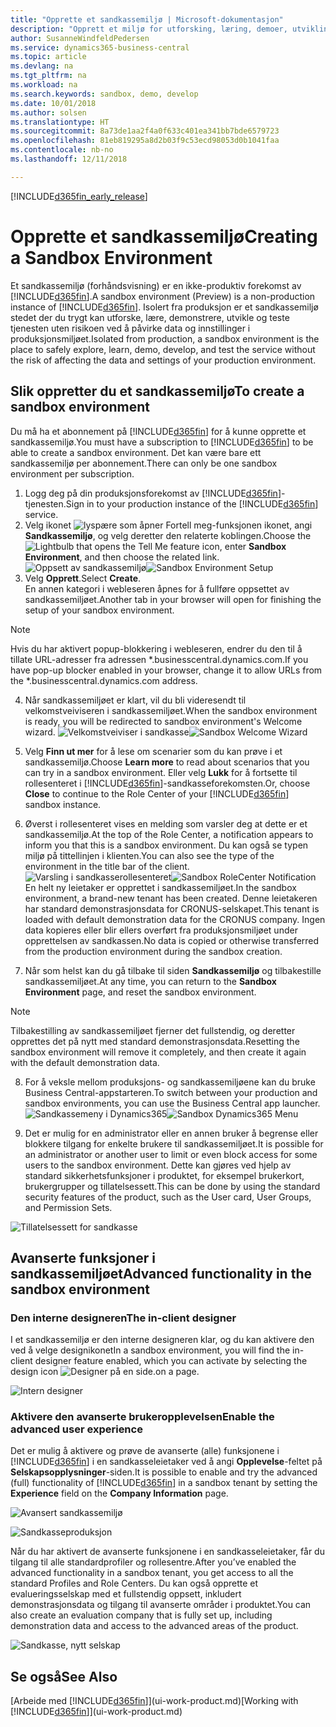 ```yaml
---
title: "Opprette et sandkassemiljø | Microsoft-dokumentasjon"
description: "Opprett et miljø for utforsking, læring, demoer, utvikling og testing."
author: SusanneWindfeldPedersen
ms.service: dynamics365-business-central
ms.topic: article
ms.devlang: na
ms.tgt_pltfrm: na
ms.workload: na
ms.search.keywords: sandbox, demo, develop
ms.date: 10/01/2018
ms.author: solsen
ms.translationtype: HT
ms.sourcegitcommit: 8a73de1aa2f4a0f633c401ea341bb7bde6579723
ms.openlocfilehash: 81eb819295a8d2b03f9c53ecd98053d0b1041faa
ms.contentlocale: nb-no
ms.lasthandoff: 12/11/2018

---
```

[!INCLUDE[d365fin_early_release](includes/d365fin_early_release.md.md)]

# <a name="creating-a-sandbox-environment"></a><span data-ttu-id="3e114-103">Opprette et sandkassemiljø</span><span class="sxs-lookup"><span data-stu-id="3e114-103">Creating a Sandbox Environment</span></span>
<span data-ttu-id="3e114-104">Et sandkassemiljø (forhåndsvisning) er en ikke-produktiv forekomst av [!INCLUDE[d365fin](includes/d365fin_md.md)].</span><span class="sxs-lookup"><span data-stu-id="3e114-104">A sandbox environment (Preview) is a non-production instance of [!INCLUDE[d365fin](includes/d365fin_md.md)].</span></span> <span data-ttu-id="3e114-105">Isolert fra produksjon er et sandkassemiljø stedet der du trygt kan utforske, lære, demonstrere, utvikle og teste tjenesten uten risikoen ved å påvirke data og innstillinger i produksjonsmiljøet.</span><span class="sxs-lookup"><span data-stu-id="3e114-105">Isolated from production, a sandbox environment is the place to safely explore, learn, demo, develop, and test the service without the risk of affecting the data and settings of your production environment.</span></span>

## <a name="to-create-a-sandbox-environment"></a><span data-ttu-id="3e114-106">Slik oppretter du et sandkassemiljø</span><span class="sxs-lookup"><span data-stu-id="3e114-106">To create a sandbox environment</span></span>
<span data-ttu-id="3e114-107">Du må ha et abonnement på [!INCLUDE[d365fin](includes/d365fin_md.md)] for å kunne opprette et sandkassemiljø.</span><span class="sxs-lookup"><span data-stu-id="3e114-107">You must have a subscription to [!INCLUDE[d365fin](includes/d365fin_md.md)] to be able to create a sandbox environment.</span></span> <span data-ttu-id="3e114-108">Det kan være bare ett sandkassemiljø per abonnement.</span><span class="sxs-lookup"><span data-stu-id="3e114-108">There can only be one sandbox environment per subscription.</span></span>

1. <span data-ttu-id="3e114-109">Logg deg på din produksjonsforekomst av [!INCLUDE[d365fin](includes/d365fin_md.md)]-tjenesten.</span><span class="sxs-lookup"><span data-stu-id="3e114-109">Sign in to your production instance of the [!INCLUDE[d365fin](includes/d365fin_md.md)] service.</span></span>
2. <span data-ttu-id="3e114-110">Velg ikonet ![lyspære som åpner Fortell meg-funksjonen](media/ui-search/search_small.png "Fortell hva du vil gjøre") ikonet, angi **Sandkassemiljø**, og velg deretter den relaterte koblingen.</span><span class="sxs-lookup"><span data-stu-id="3e114-110">Choose the ![Lightbulb that opens the Tell Me feature](media/ui-search/search_small.png "Tell me what you want to do") icon, enter **Sandbox Environment**, and then choose the related link.</span></span>
<span data-ttu-id="3e114-111">![Oppsett av sandkassemiljø](./media/across-sandbox/sandbox-environment-setup.png)</span><span class="sxs-lookup"><span data-stu-id="3e114-111">![Sandbox Environment Setup](./media/across-sandbox/sandbox-environment-setup.png)</span></span>
3. <span data-ttu-id="3e114-112">Velg **Opprett**.</span><span class="sxs-lookup"><span data-stu-id="3e114-112">Select **Create**.</span></span>  
  <span data-ttu-id="3e114-113">En annen kategori i webleseren åpnes for å fullføre oppsettet av sandkassemiljøet.</span><span class="sxs-lookup"><span data-stu-id="3e114-113">Another tab in your browser will open for finishing the setup of your sandbox environment.</span></span>
> [!NOTE]  
>  <span data-ttu-id="3e114-114">Hvis du har aktivert popup-blokkering i webleseren, endrer du den til å tillate URL-adresser fra adressen \*.businesscentral.dynamics.com.</span><span class="sxs-lookup"><span data-stu-id="3e114-114">If you have pop-up blocker enabled in your browser, change it to allow URLs from the \*.businesscentral.dynamics.com address.</span></span>   

4. <span data-ttu-id="3e114-115">Når sandkassemiljøet er klart, vil du bli videresendt til velkomstveiviseren i sandkassemiljøet.</span><span class="sxs-lookup"><span data-stu-id="3e114-115">When the sandbox environment is ready, you will be redirected to sandbox environment's Welcome wizard.</span></span>
<span data-ttu-id="3e114-116">![Velkomstveiviser i sandkasse](./media/across-sandbox/sandbox-wizard.png)</span><span class="sxs-lookup"><span data-stu-id="3e114-116">![Sandbox Welcome Wizard](./media/across-sandbox/sandbox-wizard.png)</span></span>

5. <span data-ttu-id="3e114-117">Velg **Finn ut mer** for å lese om scenarier som du kan prøve i et sandkassemiljø.</span><span class="sxs-lookup"><span data-stu-id="3e114-117">Choose **Learn more** to read about scenarios that you can try in a sandbox environment.</span></span> <span data-ttu-id="3e114-118">Eller velg **Lukk** for å fortsette til rollesenteret i [!INCLUDE[d365fin](includes/d365fin_md.md)]-sandkasseforekomsten.</span><span class="sxs-lookup"><span data-stu-id="3e114-118">Or, choose **Close** to continue to the Role Center of your [!INCLUDE[d365fin](includes/d365fin_md.md)] sandbox instance.</span></span>
6. <span data-ttu-id="3e114-119">Øverst i rollesenteret vises en melding som varsler deg at dette er et sandkassemiljø.</span><span class="sxs-lookup"><span data-stu-id="3e114-119">At the top of the Role Center, a notification appears to inform you that this is a sandbox environment.</span></span> <span data-ttu-id="3e114-120">Du kan også se typen miljø på tittellinjen i klienten.</span><span class="sxs-lookup"><span data-stu-id="3e114-120">You can also see the type of the environment in the title bar of the client.</span></span>
<span data-ttu-id="3e114-121">![Varsling i sandkasserollesenteret](./media/across-sandbox/sandbox-rolecenter-notification.png)</span><span class="sxs-lookup"><span data-stu-id="3e114-121">![Sandbox RoleCenter Notification](./media/across-sandbox/sandbox-rolecenter-notification.png)</span></span>  
<span data-ttu-id="3e114-122">En helt ny leietaker er opprettet i sandkassemiljøet.</span><span class="sxs-lookup"><span data-stu-id="3e114-122">In the sandbox environment, a brand-new tenant has been created.</span></span> <span data-ttu-id="3e114-123">Denne leietakeren har standard demonstrasjonsdata for CRONUS-selskapet.</span><span class="sxs-lookup"><span data-stu-id="3e114-123">This tenant is loaded with default demonstration data for the CRONUS company.</span></span> <span data-ttu-id="3e114-124">Ingen data kopieres eller blir ellers overført fra produksjonsmiljøet under opprettelsen av sandkassen.</span><span class="sxs-lookup"><span data-stu-id="3e114-124">No data is copied or otherwise transferred from the production environment during the sandbox creation.</span></span>
7.  <span data-ttu-id="3e114-125">Når som helst kan du gå tilbake til siden **Sandkassemiljø** og tilbakestille sandkassemiljøet.</span><span class="sxs-lookup"><span data-stu-id="3e114-125">At any time, you can return to the **Sandbox Environment** page, and reset the sandbox environment.</span></span>
> [!NOTE]  
>  <span data-ttu-id="3e114-126">Tilbakestilling av sandkassemiljøet fjerner det fullstendig, og deretter opprettes det på nytt med standard demonstrasjonsdata.</span><span class="sxs-lookup"><span data-stu-id="3e114-126">Resetting the sandbox environment will remove it completely, and then create it again with the default demonstration data.</span></span>  

8.  <span data-ttu-id="3e114-127">For å veksle mellom produksjons- og sandkassemiljøene kan du bruke Business Central-appstarteren.</span><span class="sxs-lookup"><span data-stu-id="3e114-127">To switch between your production and sandbox environments, you can use the Business Central app launcher.</span></span>
<span data-ttu-id="3e114-128">![Sandkassemeny i Dynamics365](./media/across-sandbox/sandbox-dynamics365-menu.png)</span><span class="sxs-lookup"><span data-stu-id="3e114-128">![Sandbox Dynamics365 Menu](./media/across-sandbox/sandbox-dynamics365-menu.png)</span></span>

9.  <span data-ttu-id="3e114-129">Det er mulig for en administrator eller en annen bruker å begrense eller blokkere tilgang for enkelte brukere til sandkassemiljøet.</span><span class="sxs-lookup"><span data-stu-id="3e114-129">It is possible for an administrator or another user to limit or even block access for some users to the sandbox environment.</span></span> <span data-ttu-id="3e114-130">Dette kan gjøres ved hjelp av standard sikkerhetsfunksjoner i produktet, for eksempel brukerkort, brukergrupper og tillatelsessett.</span><span class="sxs-lookup"><span data-stu-id="3e114-130">This can be done by using the standard security features of the product, such as the User card, User Groups, and Permission Sets.</span></span>

![Tillatelsessett for sandkasse](./media/across-sandbox/sandbox-permission-sets.png)

## <a name="advanced-functionality-in-the-sandbox-environment"></a><span data-ttu-id="3e114-132">Avanserte funksjoner i sandkassemiljøet</span><span class="sxs-lookup"><span data-stu-id="3e114-132">Advanced functionality in the sandbox environment</span></span>
### <a name="the-in-client-designer"></a><span data-ttu-id="3e114-133">Den interne designeren</span><span class="sxs-lookup"><span data-stu-id="3e114-133">The in-client designer</span></span>
<span data-ttu-id="3e114-134">I et sandkassemiljø er den interne designeren klar, og du kan aktivere den ved å velge designikonet</span><span class="sxs-lookup"><span data-stu-id="3e114-134">In a sandbox environment, you will find the in-client designer feature enabled, which you can activate by selecting the design icon</span></span> ![Designer](./media/across-sandbox/sandbox-inclient-design-icon.png) <span data-ttu-id="3e114-136">på en side.</span><span class="sxs-lookup"><span data-stu-id="3e114-136">on a page.</span></span>

![Intern designer](./media/across-sandbox/sandbox-inclient-designer.png)

### <a name="enable-the-advanced-user-experience"></a><span data-ttu-id="3e114-138">Aktivere den avanserte brukeropplevelsen</span><span class="sxs-lookup"><span data-stu-id="3e114-138">Enable the advanced user experience</span></span>
<span data-ttu-id="3e114-139">Det er mulig å aktivere og prøve de avanserte (alle) funksjonene i [!INCLUDE[d365fin](includes/d365fin_md.md)] i en sandkasseleietaker ved å angi **Opplevelse**-feltet på **Selskapsopplysninger**-siden.</span><span class="sxs-lookup"><span data-stu-id="3e114-139">It is possible to enable and try the advanced (full) functionality of [!INCLUDE[d365fin](includes/d365fin_md.md)] in a sandbox tenant by setting the **Experience** field on the **Company Information** page.</span></span>

![Avansert sandkassemiljø](./media/across-sandbox/sandbox-advanced.png)

![Sandkasseproduksjon](./media/across-sandbox/sandbox-production.png)

<span data-ttu-id="3e114-142">Når du har aktivert de avanserte funksjonene i en sandkasseleietaker, får du tilgang til alle standardprofiler og rollesentre.</span><span class="sxs-lookup"><span data-stu-id="3e114-142">After you’ve enabled the advanced functionality in a sandbox tenant, you get access to all the standard Profiles and Role Centers.</span></span> <span data-ttu-id="3e114-143">Du kan også opprette et evalueringsselskap med et fullstendig oppsett, inkludert demonstrasjonsdata og tilgang til avanserte områder i produktet.</span><span class="sxs-lookup"><span data-stu-id="3e114-143">You can also create an evaluation company that is fully set up, including demonstration data and access to the advanced areas of the product.</span></span>

![Sandkasse, nytt selskap](./media/across-sandbox/sandbox-newcompany.png)


## <a name="see-also"></a><span data-ttu-id="3e114-145">Se også</span><span class="sxs-lookup"><span data-stu-id="3e114-145">See Also</span></span>
<span data-ttu-id="3e114-146">[Arbeide med [!INCLUDE[d365fin](includes/d365fin_md.md)]](ui-work-product.md)</span><span class="sxs-lookup"><span data-stu-id="3e114-146">[Working with [!INCLUDE[d365fin](includes/d365fin_md.md)]](ui-work-product.md)</span></span>  

